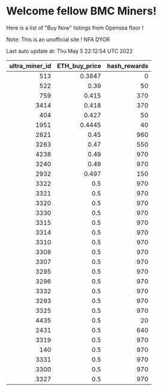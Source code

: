 # Welcome fellow BMC Miners!
Here is a list of "Buy Now" listings from Opensea floor !

Note: This is an unofficial site ! NFA DYOR


Last auto update at: Thu May  5 22:12:54 UTC 2022


|   ultra_miner_id |   ETH_buy_price |   hash_rewards |
|-----------------:|----------------:|---------------:|
|              513 |          0.3847 |              0 |
|              522 |          0.39   |             50 |
|              759 |          0.415  |            370 |
|             3414 |          0.418  |            370 |
|              404 |          0.427  |             50 |
|             1951 |          0.4445 |             40 |
|             2821 |          0.45   |            960 |
|             3263 |          0.47   |            550 |
|             4238 |          0.49   |            970 |
|             3240 |          0.49   |            970 |
|             2932 |          0.497  |            150 |
|             3322 |          0.5    |            970 |
|             3321 |          0.5    |            970 |
|             3320 |          0.5    |            970 |
|             3330 |          0.5    |            970 |
|             3315 |          0.5    |            970 |
|             3314 |          0.5    |            970 |
|             3310 |          0.5    |            970 |
|             3308 |          0.5    |            970 |
|             3307 |          0.5    |            970 |
|             3295 |          0.5    |            970 |
|             3296 |          0.5    |            970 |
|             3332 |          0.5    |            970 |
|             3293 |          0.5    |            970 |
|             3325 |          0.5    |            970 |
|             4435 |          0.5    |             20 |
|             2431 |          0.5    |            640 |
|             3319 |          0.5    |            970 |
|              140 |          0.5    |            970 |
|             3331 |          0.5    |            970 |
|             3300 |          0.5    |            970 |
|             3327 |          0.5    |            970 |